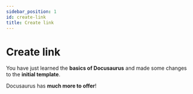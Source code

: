 ```yaml
---
sidebar_position: 1 
id: create-link
title: Create link
---
```


# Create link

You have just learned the **basics of Docusaurus** and made some changes to the **initial template**.

Docusaurus has **much more to offer**!
